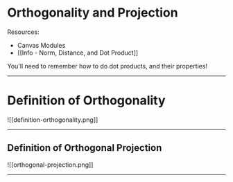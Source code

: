 # Orthogonality and Projection

Resources:

- Canvas Modules
- [[Info - Norm, Distance, and Dot Product]]

You'll need to remember how to do dot products, and their properties!

---

# Definition of Orthogonality

![[definition-orthogonality.png]]

---

## Definition of Orthogonal Projection

![[orthogonal-projection.png]]

---

